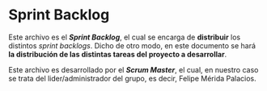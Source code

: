 # Sprint Backlog
Este archivo es el ***Sprint Backlog***, el cual se encarga de **distribuir** los distintos *sprint backlogs*.
Dicho de otro modo, en este documento se hará **la distribución de las distintas tareas del proyecto a desarrollar**.

Este archivo es desarrollado por el ***Scrum Master***, el cual, en nuestro
caso se trata del lider/administrador del grupo, es decir, Felipe Mérida Palacios.
